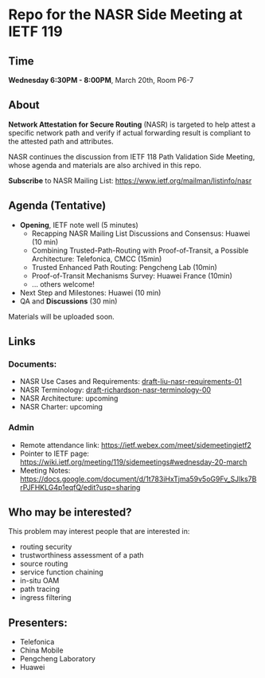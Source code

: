 # Repo for the NASR Side Meeting at IETF 119

## Time 

**Wednesday 6:30PM - 8:00PM**, March 20th, Room P6-7

## About

**Network Attestation for Secure Routing** (NASR) is targeted to help attest a specific network path and verify if actual forwarding result is compliant to the attested path and attributes. 

NASR continues the discussion from IETF 118 Path Validation Side Meeting, whose agenda and materials are also archived in this repo. 

**Subscribe** to NASR Mailing List: https://www.ietf.org/mailman/listinfo/nasr


## Agenda (Tentative)

- **Opening**, IETF note well (5 minutes)
  - Recapping NASR Mailing List Discussions and Consensus: Huawei (10 min)
  - Combining Trusted-Path-Routing with Proof-of-Transit, a Possible Architecture: Telefonica, CMCC (15min) 
  - Trusted Enhanced Path Routing: Pengcheng Lab (10min)
  - Proof-of-Transit Mechanisms Survey: Huawei France (10min)
  - ... others welcome!
- Next Step and Milestones: Huawei (10 min)
- QA and **Discussions** (30 min)

Materials will be uploaded soon.

## Links

### Documents: 
- NASR Use Cases and Requirements: [draft-liu-nasr-requirements-01](https://datatracker.ietf.org/doc/draft-liu-nasr-requirements/)
- NASR Terminology: [draft-richardson-nasr-terminology-00](https://datatracker.ietf.org/doc/draft-richardson-nasr-terminology/)
- NASR Architecture: upcoming
- NASR Charter: upcoming

### Admin
- Remote attendance link: https://ietf.webex.com/meet/sidemeetingietf2
- Pointer to IETF page: https://wiki.ietf.org/meeting/119/sidemeetings#wednesday-20-march
- Meeting Notes: https://docs.google.com/document/d/1t783iHxTjma59v5oG9Fv_SJlks7BrPJFHKLG4p1eqfQ/edit?usp=sharing
  

## Who may be interested?

This problem may interest people that are interested in: 
- routing security 
- trustworthiness assessment of a path 
- source routing
- service function chaining
- in-situ OAM
- path tracing
- ingress filtering


## Presenters: 

- Telefonica
- China Mobile 
- Pengcheng Laboratory
- Huawei